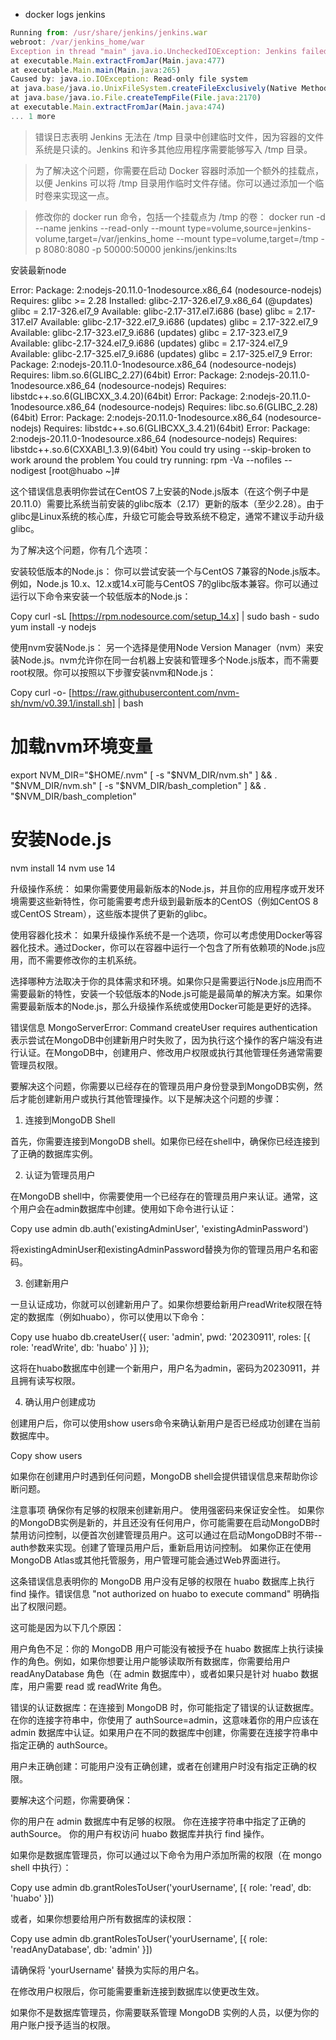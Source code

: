 -  docker logs jenkins
```js
Running from: /usr/share/jenkins/jenkins.war
webroot: /var/jenkins_home/war
Exception in thread "main" java.io.UncheckedIOException: Jenkins failed to create a temporary file in /tmp: java.io.IOException: Read-only file system
at executable.Main.extractFromJar(Main.java:477)
at executable.Main.main(Main.java:265)
Caused by: java.io.IOException: Read-only file system
at java.base/java.io.UnixFileSystem.createFileExclusively(Native Method)
at java.base/java.io.File.createTempFile(File.java:2170)
at executable.Main.extractFromJar(Main.java:474)
... 1 more
```
>错误日志表明 Jenkins 无法在 /tmp 目录中创建临时文件，因为容器的文件系统是只读的。Jenkins 和许多其他应用程序需要能够写入 /tmp 目录。

>为了解决这个问题，你需要在启动 Docker 容器时添加一个额外的挂载点，以便 Jenkins 可以将 /tmp 目录用作临时文件存储。你可以通过添加一个临时卷来实现这一点。

>修改你的 docker run 命令，包括一个挂载点为 /tmp 的卷：
docker run -d --name jenkins --read-only --mount type=volume,source=jenkins-volume,target=/var/jenkins_home --mount type=volume,target=/tmp -p 8080:8080 -p 50000:50000 jenkins/jenkins:lts

安装最新node  

Error: Package: 2:nodejs-20.11.0-1nodesource.x86_64 (nodesource-nodejs)
Requires: glibc >= 2.28
Installed: glibc-2.17-326.el7_9.x86_64 (@updates)
glibc = 2.17-326.el7_9
Available: glibc-2.17-317.el7.i686 (base)
glibc = 2.17-317.el7
Available: glibc-2.17-322.el7_9.i686 (updates)
glibc = 2.17-322.el7_9
Available: glibc-2.17-323.el7_9.i686 (updates)
glibc = 2.17-323.el7_9
Available: glibc-2.17-324.el7_9.i686 (updates)
glibc = 2.17-324.el7_9
Available: glibc-2.17-325.el7_9.i686 (updates)
glibc = 2.17-325.el7_9
Error: Package: 2:nodejs-20.11.0-1nodesource.x86_64 (nodesource-nodejs)
Requires: libm.so.6(GLIBC_2.27)(64bit)
Error: Package: 2:nodejs-20.11.0-1nodesource.x86_64 (nodesource-nodejs)
Requires: libstdc++.so.6(GLIBCXX_3.4.20)(64bit)
Error: Package: 2:nodejs-20.11.0-1nodesource.x86_64 (nodesource-nodejs)
Requires: libc.so.6(GLIBC_2.28)(64bit)
Error: Package: 2:nodejs-20.11.0-1nodesource.x86_64 (nodesource-nodejs)
Requires: libstdc++.so.6(GLIBCXX_3.4.21)(64bit)
Error: Package: 2:nodejs-20.11.0-1nodesource.x86_64 (nodesource-nodejs)
Requires: libstdc++.so.6(CXXABI_1.3.9)(64bit)
You could try using --skip-broken to work around the problem
You could try running: rpm -Va --nofiles --nodigest
[root@huabo ~]#

这个错误信息表明你尝试在CentOS 7上安装的Node.js版本（在这个例子中是20.11.0）需要比系统当前安装的glibc版本（2.17）更新的版本（至少2.28）。由于glibc是Linux系统的核心库，升级它可能会导致系统不稳定，通常不建议手动升级glibc。

为了解决这个问题，你有几个选项：

安装较低版本的Node.js：
你可以尝试安装一个与CentOS 7兼容的Node.js版本。例如，Node.js 10.x、12.x或14.x可能与CentOS 7的glibc版本兼容。你可以通过运行以下命令来安装一个较低版本的Node.js：

Copy
curl -sL [https://rpm.nodesource.com/setup_14.x] | sudo bash -
sudo yum install -y nodejs


使用nvm安装Node.js：
另一个选择是使用Node Version Manager（nvm）来安装Node.js。nvm允许你在同一台机器上安装和管理多个Node.js版本，而不需要root权限。你可以按照以下步骤安装nvm和Node.js：

Copy
curl -o- [https://raw.githubusercontent.com/nvm-sh/nvm/v0.39.1/install.sh] | bash
# 加载nvm环境变量
export NVM_DIR="$HOME/.nvm"
[ -s "$NVM_DIR/nvm.sh" ] && \. "$NVM_DIR/nvm.sh"
[ -s "$NVM_DIR/bash_completion" ] && \. "$NVM_DIR/bash_completion"
# 安装Node.js
nvm install 14
nvm use 14


升级操作系统：
如果你需要使用最新版本的Node.js，并且你的应用程序或开发环境需要这些新特性，你可能需要考虑升级到最新版本的CentOS（例如CentOS 8或CentOS Stream），这些版本提供了更新的glibc。

使用容器化技术：
如果升级操作系统不是一个选项，你可以考虑使用Docker等容器化技术。通过Docker，你可以在容器中运行一个包含了所有依赖项的Node.js应用，而不需要修改你的主机系统。

选择哪种方法取决于你的具体需求和环境。如果你只是需要运行Node.js应用而不需要最新的特性，安装一个较低版本的Node.js可能是最简单的解决方案。如果你需要最新版本的Node.js，那么升级操作系统或使用Docker可能是更好的选择。


错误信息 MongoServerError: Command createUser requires authentication 表示尝试在MongoDB中创建新用户时失败了，因为执行这个操作的客户端没有进行认证。在MongoDB中，创建用户、修改用户权限或执行其他管理任务通常需要管理员权限。

要解决这个问题，你需要以已经存在的管理员用户身份登录到MongoDB实例，然后才能创建新用户或执行其他管理操作。以下是解决这个问题的步骤：

1. 连接到MongoDB Shell

首先，你需要连接到MongoDB shell。如果你已经在shell中，确保你已经连接到了正确的数据库实例。

2. 认证为管理员用户

在MongoDB shell中，你需要使用一个已经存在的管理员用户来认证。通常，这个用户会在admin数据库中创建。使用如下命令进行认证：

Copy
use admin
db.auth('existingAdminUser', 'existingAdminPassword')


将existingAdminUser和existingAdminPassword替换为你的管理员用户名和密码。

3. 创建新用户

一旦认证成功，你就可以创建新用户了。如果你想要给新用户readWrite权限在特定的数据库（例如huabo），你可以使用以下命令：

Copy
use huabo
db.createUser({
  user: 'admin',
  pwd: '20230911',
  roles: [{ role: 'readWrite', db: 'huabo' }]
});


这将在huabo数据库中创建一个新用户，用户名为admin，密码为20230911，并且拥有读写权限。

4. 确认用户创建成功

创建用户后，你可以使用show users命令来确认新用户是否已经成功创建在当前数据库中。

Copy
show users


如果你在创建用户时遇到任何问题，MongoDB shell会提供错误信息来帮助你诊断问题。

注意事项
确保你有足够的权限来创建新用户。
使用强密码来保证安全性。
如果你的MongoDB实例是新的，并且还没有任何用户，你可能需要在启动MongoDB时禁用访问控制，以便首次创建管理员用户。这可以通过在启动MongoDB时不带--auth参数来实现。创建了管理员用户后，重新启用访问控制。
如果你正在使用MongoDB Atlas或其他托管服务，用户管理可能会通过Web界面进行。

这条错误信息表明你的 MongoDB 用户没有足够的权限在 huabo 数据库上执行 find 操作。错误信息 "not authorized on huabo to execute command" 明确指出了权限问题。

这可能是因为以下几个原因：

用户角色不足：你的 MongoDB 用户可能没有被授予在 huabo 数据库上执行读操作的角色。例如，如果你想要让用户能够读取所有数据库，你需要给用户 readAnyDatabase 角色（在 admin 数据库中），或者如果只是针对 huabo 数据库，用户需要 read 或 readWrite 角色。

错误的认证数据库：在连接到 MongoDB 时，你可能指定了错误的认证数据库。在你的连接字符串中，你使用了 authSource=admin，这意味着你的用户应该在 admin 数据库中认证。如果用户在不同的数据库中创建，你需要在连接字符串中指定正确的 authSource。

用户未正确创建：可能用户没有正确创建，或者在创建用户时没有指定正确的权限。

要解决这个问题，你需要确保：

你的用户在 admin 数据库中有足够的权限。
你在连接字符串中指定了正确的 authSource。
你的用户有权访问 huabo 数据库并执行 find 操作。

如果你是数据库管理员，你可以通过以下命令为用户添加所需的权限（在 mongo shell 中执行）：

Copy
use admin
db.grantRolesToUser('yourUsername', [{ role: 'read', db: 'huabo' }])


或者，如果你想要给用户所有数据库的读权限：

Copy
use admin
db.grantRolesToUser('yourUsername', [{ role: 'readAnyDatabase', db: 'admin' }])


请确保将 'yourUsername' 替换为实际的用户名。

在修改用户权限后，你可能需要重新连接到数据库以使更改生效。

如果你不是数据库管理员，你需要联系管理 MongoDB 实例的人员，以便为你的用户账户授予适当的权限。





